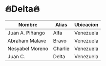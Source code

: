 # 🔥Delta🔥
| Nombre  | Alias | Ubicacion |
| ------------- | ------------- | ------------- |
| Juan A. Piñango  | Alfa  | Venezuela |
| Abraham Malave | Bravo  | Venezuela |
| Nesyabel Moreno | Charlie  | Venezuela |
| Juan C.| Delta | Venezuela |


